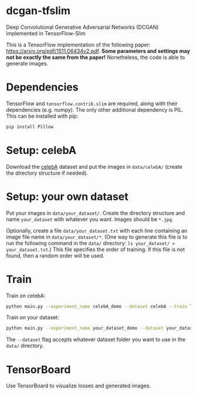 # dcgan-tfslim
Deep Convolutional Generative Adversarial Networks (DCGAN)
implemented in TensorFlow-Slim

This is a TensorFlow implementation of the following paper:
https://arxiv.org/pdf/1511.06434v2.pdf.
**Some parameters and settings may not be exactly the same from the paper!**
Nonetheless, the code is able to generate images.

# Dependencies
TensorFlow and `tensorflow.contrib.slim` are required, along with their
dependencies (e.g. numpy). The only other additional dependency is PIL.
This can be installed with pip:

```bash
pip install Pillow
```

# Setup: celebA
Download the [celebA](http://mmlab.ie.cuhk.edu.hk/projects/CelebA.html)
dataset and put the images in `data/celebA/`
(create the directory structure if needed).

# Setup: your own dataset
Put your images in `data/your_dataset/`. Create the directory structure and
name `your_dataset` with whatever you want. Images should be `*.jpg`.

Optionally, create a file `data/your_dataset.txt` with each line
containing an image file name in `data/your_dataset/*`. (One way
to generate this file is to run the following command in the `data/` directory:
`ls your_dataset/ > your_dataset.txt`.)
This file specifies the order of training. If this file is not found,
then a random order will be used.

# Train
Train on celebA:

```bash
python main.py --experiment_name celebA_demo --dataset celebA --train True
```

Train on your dataset:

```bash
python main.py --experiment_name your_dataset_demo --dataset your_dataset --train True
```

The `--dataset` flag accepts whatever dataset folder you want to use in the `data/` directory.

# TensorBoard

Use TensorBoard to visualize losses and generated images.

